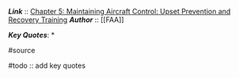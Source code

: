 ***Link***      :: [Chapter 5: Maintaining Aircraft Control: Upset Prevention and Recovery Training](https://www.faa.gov/sites/faa.gov/files/regulations_policies/handbooks_manuals/aviation/airplane_handbook/06_afh_ch5.pdf)
***Author*** :: [[FAA]]

***Key Quotes***:
* 

#source

#todo :: add key quotes